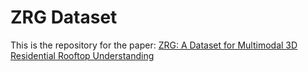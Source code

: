 # ZRG Dataset
This is the repository for the paper: [ZRG: A Dataset for Multimodal 3D Residential Rooftop Understanding](https://arxiv.org/abs/2304.13219)
